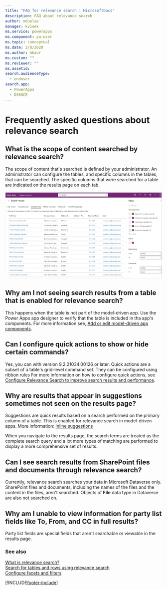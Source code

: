 ```yaml
---
title: "FAQ for relevance search | MicrosoftDocs"
description: FAQ about relevance search
author: mduelae
manager: kvivek
ms.service: powerapps
ms.component: pa-user
ms.topic: conceptual
ms.date: 2/8/2020
ms.author: mkaur
ms.custom: ""
ms.reviewer: ""
ms.assetid: 
search.audienceType: 
  - enduser
search.app: 
  - PowerApps
  - D365CE
---
```


# Frequently asked questions about relevance search

## What is the scope of content searched by relevance search?

The scope of content that's searched is defined by your administrator. An administrator can configure the tables, and specific columns in the tables, that can be searched. The specific columns that were searched for a table are indicated on the results page on each tab.

![An example of search results on the Contacts tab](media/search-faq-1.png "An example of search results on the Contacts tab") 

## Why am I not seeing search results from a table that is enabled for relevance search?

This happens when the table is not part of the model-driven app. Use the Power Apps app designer to verify that the table is included in tha app's components. For more information see, [Add or edit model-driven app components](../maker/model-driven-apps/add-edit-app-components.md#add-an-artifact-table-dashboard-or-business-process-flow).


## Can I configure quick actions to show or hide certain commands?
Yes, you can with version 9.2.21034.00126 or later. Quick actions are a subset of a table's grid-level command set. They can be configured using ribbon rules
For more information on how to configure quick actions, see [Configure Relevance Search to improve search results and performance](/power-platform/admin/configure-relevance-search-organization).

## Why are results that appear in suggestions sometimes not seen on the results page?

Suggestions are quick results based on a search performed on the primary column of a table. This is enabled for relevance search in model-driven apps. More information: [Inline suggestions](relevance-search.md#inline-suggestions)

When you navigate to the results page, the search terms are treated as the complete search query and a lot more types of matching are performed to display a more comprehensive set of results.

## Can I see search results from SharePoint files and documents through relevance search?

Currently, relevance search searches your data in Microsoft Dataverse only. SharePoint files and documents, including the names of the files and the content in the files, aren't searched. Objects of **File** data type in Dataverse are also not searched on.

## Why am I unable to view information for party list fields like To, From, and CC in full results?

Party list fields are special fields that aren't searchable or viewable in the results page. 


### See also

[What is relevance search?](relevance-search-benefits.md)<br/>
[Search for tables and rows using relevance search](relevance-search.md)<br/>
[Configure facets and filters](facets-and-filters.md)

[!INCLUDE[footer-include](../includes/footer-banner.md)]

